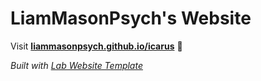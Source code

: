 
# LiamMasonPsych's Website

Visit **[liammasonpsych.github.io/icarus](https://icarus-lab-psych.github.io/icarus/)** 🚀

_Built with [Lab Website Template](https://greene-lab.gitbook.io/lab-website-template-docs)_

